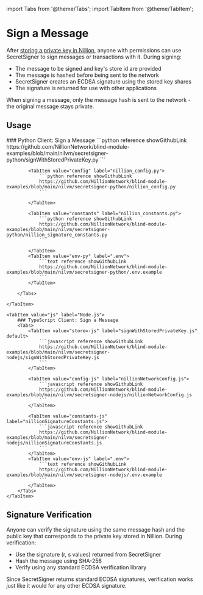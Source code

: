 import Tabs from '@theme/Tabs';
import TabItem from '@theme/TabItem';

# Sign a Message

After [storing a private key in Nillion](/build/secretSigner/store-key), anyone with permissions can use SecretSigner to sign messages or transactions with it. During signing:

- The message to be signed and key's store id are provided
- The message is hashed before being sent to the network
- SecretSigner creates an ECDSA signature using the stored key shares
- The signature is returned for use with other applications

When signing a message, only the message hash is sent to the network - the original message stays private.

## Usage

<Tabs>
    <TabItem value="python" label="Python" default>
        ### Python Client: Sign a Message
        <Tabs>
            <TabItem value="store" label="signWithStoredPrivateKey.py" default>
                ```python reference showGithubLink
                https://github.com/NillionNetwork/blind-module-examples/blob/main/nilvm/secretsigner-python/signWithStoredPrivateKey.py
                ```
            </TabItem>

            <TabItem value="config" label="nillion_config.py">
                ```python reference showGithubLink
                https://github.com/NillionNetwork/blind-module-examples/blob/main/nilvm/secretsigner-python/nillion_config.py
                ```

            </TabItem>

            <TabItem value="constants" label="nillion_constants.py">
                ```python reference showGithubLink
                https://github.com/NillionNetwork/blind-module-examples/blob/main/nilvm/secretsigner-python/nillion_signature_constants.py
                ```

            </TabItem>
            <TabItem value="env-py" label=".env">
                ```text reference showGithubLink
                https://github.com/NillionNetwork/blind-module-examples/blob/main/nilvm/secretsigner-python/.env.example
                ```
            </TabItem>

        </Tabs>

    </TabItem>

    <TabItem value="js" label="Node.js">
        ### TypeScript Client: Sign a Message
        <Tabs>
            <TabItem value="store=-js" label="signWithStoredPrivateKey.js" default>
                ```javascript reference showGithubLink
                https://github.com/NillionNetwork/blind-module-examples/blob/main/nilvm/secretsigner-nodejs/signWithStoredPrivateKey.js
                ```
            </TabItem>

            <TabItem value="config-js" label="nillionNetworkConfig.js">
                ```javascript reference showGithubLink
                https://github.com/NillionNetwork/blind-module-examples/blob/main/nilvm/secretsigner-nodejs/nillionNetworkConfig.js
                ```
            </TabItem>

            <TabItem value="constants-js" label="nillionSignatureConstants.js">
                ```javascript reference showGithubLink
                https://github.com/NillionNetwork/blind-module-examples/blob/main/nilvm/secretsigner-nodejs/nillionSignatureConstants.js
                ```
            </TabItem>
            <TabItem value="env-js" label=".env">
                ```text reference showGithubLink
                https://github.com/NillionNetwork/blind-module-examples/blob/main/nilvm/secretsigner-nodejs/.env.example
                ```
            </TabItem>
        </Tabs>
    </TabItem>

</Tabs>

## Signature Verification

Anyone can verify the signature using the same message hash and the public key that corresponds to the private key stored in Nillion. During verification:

- Use the signature (r, s values) returned from SecretSigner
- Hash the message using SHA-256
- Verify using any standard ECDSA verification library

Since SecretSigner returns standard ECDSA signatures, verification works just like it would for any other ECDSA signature.
